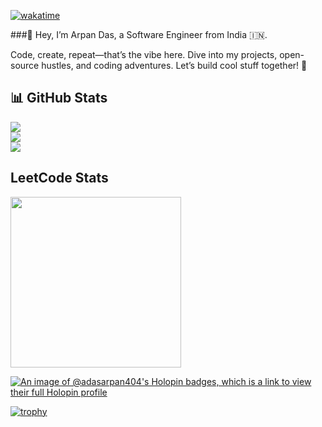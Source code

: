 [![wakatime](https://wakatime.com/badge/user/ee398866-0f1b-4b4b-8e42-10f5b2f24839.svg)](https://wakatime.com/@ee398866-0f1b-4b4b-8e42-10f5b2f24839)

###👋 Hey, I’m Arpan Das, a Software Engineer from India 🇮🇳.

Code, create, repeat—that’s the vibe here. Dive into my projects, open-source hustles, and coding adventures. Let’s build cool stuff together! 🚀
  
## 📊 GitHub Stats
![](https://github-readme-stats.vercel.app/api?username=adasarpan404&theme=react&hide_border=false&include_all_commits=true&count_private=true)<br/>
![](https://github-readme-streak-stats.herokuapp.com/?user=adasarpan404&theme=react&hide_border=false)<br/>
![](https://github-readme-stats.vercel.app/api/top-langs/?username=adasarpan404&theme=react&hide_border=false&include_all_commits=true&count_private=true&layout=compact)

## LeetCode Stats
 <a href="https://leetcode.com/dasarpan7088/"><img height="273em" src="https://leetcard.jacoblin.cool/dasarpan7088?theme=light&font=Karma&ext=contest" /></a>

 
[![An image of @adasarpan404's Holopin badges, which is a link to view their full Holopin profile](https://holopin.me/adasarpan404)](https://holopin.io/@adasarpan404)

[![trophy](https://github-profile-trophy.vercel.app/?username=adasarpan404&theme=monokai)](https://github.com/ryo-ma/github-profile-trophy)
